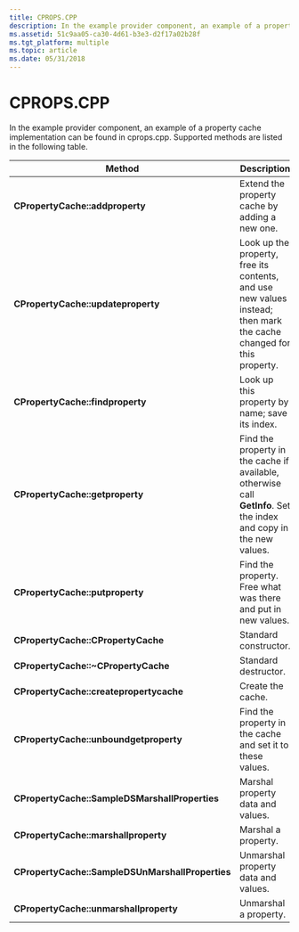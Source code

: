 ```yaml
---
title: CPROPS.CPP
description: In the example provider component, an example of a property cache implementation can be found in cprops.cpp. Supported methods are listed in the following table.
ms.assetid: 51c9aa05-ca30-4d61-b3e3-d2f17a02b28f
ms.tgt_platform: multiple
ms.topic: article
ms.date: 05/31/2018
---
```


# CPROPS.CPP

In the example provider component, an example of a property cache implementation can be found in cprops.cpp. Supported methods are listed in the following table.



| Method                                           | Description                                                                                                         |
|--------------------------------------------------|---------------------------------------------------------------------------------------------------------------------|
| **CPropertyCache::addproperty**                  | Extend the property cache by adding a new one.                                                                      |
| **CPropertyCache::updateproperty**               | Look up the property, free its contents, and use new values instead; then mark the cache changed for this property. |
| **CPropertyCache::findproperty**                 | Look up this property by name; save its index.                                                                      |
| **CPropertyCache::getproperty**                  | Find the property in the cache if available, otherwise call **GetInfo**. Set the index and copy in the new values.  |
| **CPropertyCache::putproperty**                  | Find the property. Free what was there and put in new values.                                                       |
| **CPropertyCache::CPropertyCache**               | Standard constructor.                                                                                               |
| **CPropertyCache::~CPropertyCache**              | Standard destructor.                                                                                                |
| **CPropertyCache::createpropertycache**          | Create the cache.                                                                                                   |
| **CPropertyCache::unboundgetproperty**           | Find the property in the cache and set it to these values.                                                          |
| **CPropertyCache::SampleDSMarshallProperties**   | Marshal property data and values.                                                                                   |
| **CPropertyCache::marshallproperty**             | Marshal a property.                                                                                                 |
| **CPropertyCache::SampleDSUnMarshallProperties** | Unmarshal property data and values.                                                                                 |
| **CPropertyCache::unmarshallproperty**           | Unmarshal a property.                                                                                               |



 

 

 




